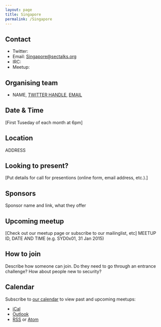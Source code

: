 ```yaml
---
layout: page
title: Singapore
permalink: /Singapore
---
```


## Contact

* Twitter:
* Email: [Singapore@sectalks.org](mailto:singapore@sectalks.org)
* IRC:
* Meetup:

## Organising team

* NAME, [TWITTER HANDLE](https://twitter.com/HANDLE), [EMAIL](mailto:EMAIL)

## Date & Time

[First Tuseday of each month at 6pm]

## Location

ADDRESS

## Looking to present?

[Put details for call for presentions (online form, email address, etc.).]

## Sponsors

Sponsor name and link, what they offer

## Upcoming meetup

[Check out our meetup page or subscribe to our mailinglist, etc]
MEETUP ID, DATE AND TIME (e.g. SYD0x01, 31 Jan 2015)

## How to join

Describe how someone can join. Do they need to go through an entrance challenge?
How about people new to security?

## Calendar

Subscribe to [our calendar](http://www.meetup.com/[YOURMEETUP]/events/) to view past and upcoming meetups:

* [iCal](webcal://www.meetup.com/[YOURMEETUP]/events/ical/)
* [Outlook](http://www.meetup.com/[YOURMEETUP]/events/ical/)
* [RSS](http://www.meetup.com/[YOURMEETUP]/events/rss/) or [Atom](http://www.meetup.com/[YOURMEETUP]/events/atom/)

